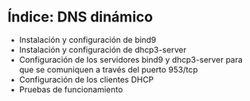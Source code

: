 # Índice: DNS dinámico
<ul> 
  <li><font size="3">Instalación y configuración de bind9</font></li> 
  <li><font size="3">Instalación y configuración de dhcp3-server</font></li> 
  <li><font size="3">Configuración de los servidores bind9 y dhcp3-server para que se comuniquen a través del puerto 953/tcp</font></li> 
  <li><font size="3">Configuración de los clientes DHCP<br /></font></li> 
  <li><font size="3">Pruebas de funcionamiento</font><br /></li> 
</ul>
